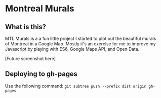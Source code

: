 # Montreal Murals

## What is this?

MTL Murals is a a fun little project I started to plot out the beautiful murals of Montreal in a Google Map. Mostly it's an exercise for me to improve my Javascript by playing with ES6, Google Maps API, and Open Data.

[Future screenshot here]

## Deploying to gh-pages

Use the following command: `git subtree push --prefix dist origin gh-pages`


